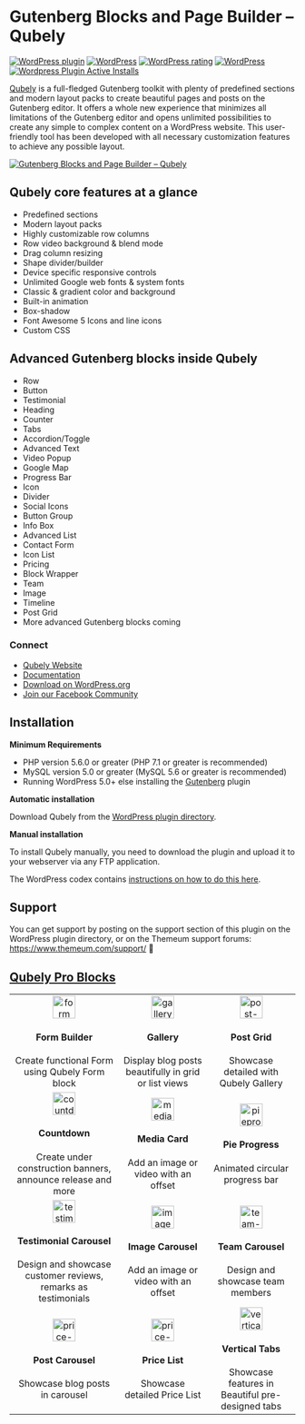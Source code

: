 #  Gutenberg Blocks and Page Builder – Qubely  

[![WordPress plugin](https://img.shields.io/wordpress/plugin/v/qubely.svg)](https://wordpress.org/plugins/qubely/)
[![WordPress](https://img.shields.io/wordpress/v/qubely.svg)](https://wordpress.org/plugins/qubely/)
[![WordPress rating](https://img.shields.io/wordpress/plugin/r/qubely.svg)](https://wordpress.org/support/plugin/qubely/reviews/)
[![WordPress](https://img.shields.io/wordpress/plugin/dt/qubely.svg)](https://wordpress.org/plugins/qubely/advanced/)
[![Wordpress Plugin Active Installs](https://img.shields.io/wordpress/plugin/installs/qubely.svg)](https://wordpress.org/plugins/qubely/) 

[Qubely](https://wordpress.org/plugins/qubely/) is a full-fledged Gutenberg toolkit with plenty of predefined sections and modern layout packs to create beautiful pages and posts on the Gutenberg editor. It offers a whole new experience that minimizes all limitations of the Gutenberg editor and opens unlimited possibilities to create any simple to complex content on a WordPress website. This user-friendly tool has been developed with all necessary customization features to achieve any possible layout.



[![Gutenberg Blocks and Page Builder – Qubely ](https://ps.w.org/qubely/assets/banner-1544x500.png?rev=2111259)](http://www.youtube.com/watch?v=_aRAQkHZiUQ)

## Qubely core features at a glance

* Predefined sections
* Modern layout packs
* Highly customizable row columns
* Row video background & blend mode
* Drag column resizing
* Shape divider/builder
* Device specific responsive controls
* Unlimited Google web fonts & system fonts
* Classic & gradient color and background
* Built-in animation
* Box-shadow
* Font Awesome 5 Icons and line icons
* Custom CSS

## Advanced Gutenberg blocks inside Qubely 

* Row
* Button
* Testimonial
* Heading
* Counter
* Tabs
* Accordion/Toggle
* Advanced Text
* Video Popup
* Google Map
* Progress Bar
* Icon
* Divider
* Social Icons
* Button Group
* Info Box
* Advanced List
* Contact Form
* Icon List
* Pricing
* Block Wrapper
* Team
* Image
* Timeline
* Post Grid
* More advanced Gutenberg blocks coming

### Connect
-   [Qubely Website](https://qubely.io/)
-   [Documentation](https://docs.themeum.com/qubely/)
-   [Download on WordPress.org](https://wordpress.org/plugins/qubely/)
-   [Join our Facebook Community](https://facebook.com/groups/coblocks)



## Installation 

**Minimum Requirements**

* PHP version 5.6.0 or greater (PHP 7.1 or greater is recommended)
* MySQL version 5.0 or greater (MySQL 5.6 or greater is recommended)
* Running WordPress 5.0+ else installing the [Gutenberg](https://wordpress.org/plugins/gutenberg/) plugin 

**Automatic installation**

Download Qubely from the [WordPress plugin directory](https://wordpress.org/plugins/qubely/).

**Manual installation**

To install Qubely manually, you need to download the plugin and upload it to your webserver via any FTP application.

The WordPress codex contains [instructions on how to do this here](https://codex.wordpress.org/Managing_Plugins#Manual_Plugin_Installation).

## Support

You can get support by posting on the support section of this plugin on the WordPress plugin directory, or on the Themeum support forums: https://www.themeum.com/support/ 🙂

## [Qubely Pro Blocks](https://www.themeum.com/product/qubely)


<table>

<tr>

<td align="center">
<img src="https://www.themeum.com/wp-content/uploads/2019/10/block-form.svg" alt="form" height="40px" >
<h4>Form Builder</h4>
Create functional Form using Qubely Form block
</td>

<td align="center">
<img src="https://www.themeum.com/wp-content/uploads/2019/10/block-gallery.svg" alt="gallery" height="40px" >
<h4>Gallery</h4>
Display blog posts beautifully in grid or list views
</td>

<td align="center">
<img src="https://www.themeum.com/wp-content/uploads/2019/09/post-grid-block.svg" alt="post-grid" height="40px" >
<h4>Post Grid</h4>
Showcase detailed with Qubely Gallery
</td>
</tr>

<tr>

<td align="center">
<img src="https://qubely.io/wp-content/uploads/2020/02/countdown-icon.jpg" alt="countdown" height="40px" >
<h4>Countdown</h4>
Create under construction banners, announce release and more
</td>

<td align="center">
<img src="https://www.themeum.com/wp-content/uploads/2019/12/media-card-block.png" alt="mediacard" height="40px" >
<h4>Media Card</h4>
Add an image or video with an offset
</td>

<td align="center">
<img src="https://www.themeum.com/wp-content/uploads/2019/12/pie_icon.svg" alt="pieprogress" height="40px" >
<h4>Pie Progress</h4>
Animated circular progress bar
</td>

</tr>

<tr>

<td align="center">
<img src="https://www.themeum.com/wp-content/uploads/2019/10/block-testimonial-carousel.svg" alt="testimonial-carousel" height="40px" >
<h4>Testimonial Carousel</h4>
Design and showcase customer reviews, remarks as testimonials
</td>

<td align="center">
<img src="https://www.themeum.com/wp-content/uploads/2019/10/block-image-carousel.svg" alt="image-carousel" height="40px" >
<h4>Image Carousel</h4>
Add an image or video with an offset
</td>

<td align="center">
<img src="https://www.themeum.com/wp-content/uploads/2019/10/block-team-carousel.svg" alt="team-carousel" height="40px" >
<h4>Team Carousel</h4>
Design and showcase team members
</td>

</tr>

<tr>

<td align="center">
<img src="https://www.themeum.com/wp-content/uploads/2019/10/block-post-carousel.svg" alt="price-list" height="40px" >
<h4>Post Carousel</h4>
Showcase blog posts in carousel
</td>

<td align="center">
<img src="https://www.themeum.com/wp-content/uploads/2019/10/block-price-list.svg" alt="price-list" height="40px" >
<h4>Price List</h4>
Showcase detailed Price List
</td>

<td align="center">
<img src="https://www.themeum.com/wp-content/uploads/2020/01/vertical-tab.svg" alt="vertical-tabls" height="40px" >
<h4>Vertical Tabs</h4>
Showcase features in Beautiful pre-designed tabs 
</td>

</tr>



</table>
